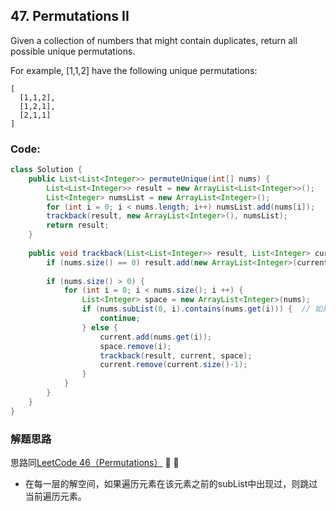 ## 47. Permutations II

Given a collection of numbers that might contain duplicates, return all possible unique permutations.

For example,
[1,1,2] have the following unique permutations:

```
[
  [1,1,2],
  [1,2,1],
  [2,1,1]
]
```

### Code:

```java
class Solution {
    public List<List<Integer>> permuteUnique(int[] nums) {
        List<List<Integer>> result = new ArrayList<List<Integer>>();
        List<Integer> numsList = new ArrayList<Integer>();
        for (int i = 0; i < nums.length; i++) numsList.add(nums[i]);
        trackback(result, new ArrayList<Integer>(), numsList);
        return result;
    }
    
    public void trackback(List<List<Integer>> result, List<Integer> current, List<Integer> nums) {
        if (nums.size() == 0) result.add(new ArrayList<Integer>(current));
        
        if (nums.size() > 0) {
            for (int i = 0; i < nums.size(); i ++) {
                List<Integer> space = new ArrayList<Integer>(nums);
                if (nums.subList(0, i).contains(nums.get(i))) {  // 如果该元素在之前的数组中出现过，则跳过
                    continue;
                } else {
                    current.add(nums.get(i));
                    space.remove(i);
                    trackback(result, current, space);
                    current.remove(current.size()-1);
                }
            }
        }
    }
}
```

### 解题思路
思路同[LeetCode 46（Permutations）](https://github.com/ShawnNew/myLeetcodeAnswer/blob/master/BackTracking/46.%20Permutations.md) :clap: :clap:

* 在每一层的解空间，如果遍历元素在该元素之前的subList中出现过，则跳过当前遍历元素。 